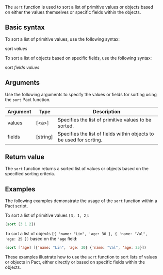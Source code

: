 The `sort` function is used to sort a list of primitive values or objects based on either the values themselves or specific fields within the objects.

## Basic syntax

To sort a list of primitive values, use the following syntax:

sort *values*

To sort a list of objects based on specific fields, use the following syntax:

sort *fields* *values*

## Arguments

Use the following arguments to specify the values or fields for sorting using the `sort` Pact function.

| Argument | Type | Description |
| --- | --- | --- |
| values | [\<a>] | Specifies the list of primitive values to be sorted. |
| fields | [string] | Specifies the list of fields within objects to be used for sorting. |

## Return value

The `sort` function returns a sorted list of values or objects based on the specified sorting criteria.

## Examples

The following examples demonstrate the usage of the `sort` function within a Pact script.

To sort a list of primitive values `[3, 1, 2]`:

```lisp
(sort [3 1 2])
```

To sort a list of objects `[{ 'name: "Lin", 'age: 30 }, { 'name: "Val", 'age: 25 }]` based on the `'age` field:

```lisp
(sort ['age] [{'name: "Lin", 'age: 30} {'name: "Val", 'age: 25}])
```

These examples illustrate how to use the `sort` function to sort lists of values or objects in Pact, either directly or based on specific fields within the objects.
